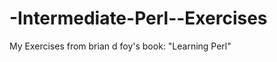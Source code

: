 -Intermediate-Perl--Exercises
=============================

My Exercises from brian d foy's book: "Learning Perl"
